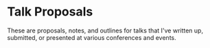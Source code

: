 # Talk Proposals

These are proposals, notes, and outlines for talks that I've written up, submitted, or presented at various conferences and events.

